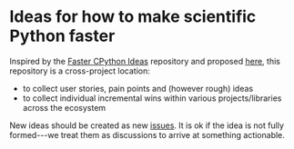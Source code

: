 # Ideas for how to make scientific Python faster

Inspired by the [Faster CPython Ideas](https://github.com/faster-cpython/ideas) repository and proposed [here](https://discuss.scientific-python.org/t/towards-a-faster-python-project-for-scientific-python/1294
), this repository is a cross-project location:

- to collect user stories, pain points and (however rough) ideas
- to collect individual incremental wins within various projects/libraries across the ecosystem

New ideas should be created as new [issues](https://github.com/faster-cpython/ideas/issues/new/choose).  It is ok if the idea is not fully formed---we treat them as discussions to arrive at something actionable.
